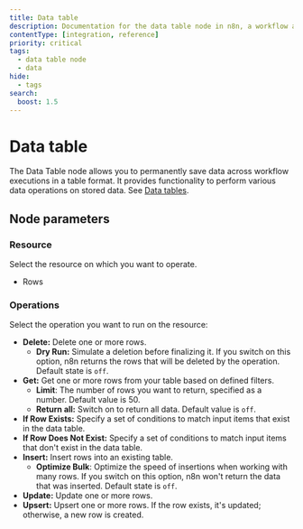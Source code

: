 ```yaml
---
title: Data table
description: Documentation for the data table node in n8n, a workflow automation platform. Includes guidance on usage, and links to examples.
contentType: [integration, reference]
priority: critical
tags:
  - data table node
  - data
hide:
  - tags
search:
  boost: 1.5
---
```


# Data table

The Data Table node allows you to permanently save data across workflow executions in a table format. It provides functionality to perform various data operations on stored data. See [Data tables](/data/data-tables.md).

## Node parameters

### Resource

Select the resource on which you want to operate.

- Rows

### Operations

Select the operation you want to run on the resource:

* **Delete:** Delete one or more rows.
  * **Dry Run:** Simulate a deletion before finalizing it. If you switch on this option, n8n returns the rows that will be deleted by the operation. Default state is `off`.
* **Get:** Get one or more rows from your table based on defined filters.
  * **Limit**: The number of rows you want to return, specified as a number. Default value is 50.
  * **Return all:** Switch on to return all data. Default value is `off`.
* **If Row Exists:** Specify a set of conditions to match input items that exist in the data table.
* **If Row Does Not Exist:** Specify a set of conditions to match input items that don't exist in the data table.
* **Insert:** Insert rows into an existing table.
  * **Optimize Bulk**: Optimize the speed of insertions when working with many rows. If you switch on this option, n8n won't return the data that was inserted. Default state is `off`.
* **Update:** Update one or more rows.
* **Upsert:** Upsert one or more rows. If the row exists, it's updated; otherwise, a new row is created.

